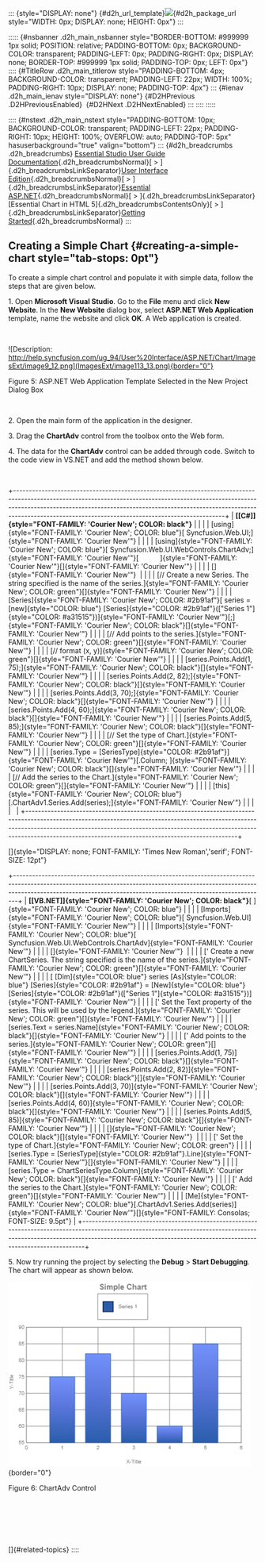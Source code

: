 ::: {style="DISPLAY: none"}
[](ms-xhelp:///?Id=d2h_url_template){#d2h_url_template}![](!package_url!){#d2h_package_url style="WIDTH: 0px; DISPLAY: none; HEIGHT: 0px"}
:::

::::: {#nsbanner .d2h_main_nsbanner style="BORDER-BOTTOM: #999999 1px solid; POSITION: relative; PADDING-BOTTOM: 0px; BACKGROUND-COLOR: transparent; PADDING-LEFT: 0px; PADDING-RIGHT: 0px; DISPLAY: none; BORDER-TOP: #999999 1px solid; PADDING-TOP: 0px; LEFT: 0px"}
:::: {#TitleRow .d2h_main_titlerow style="PADDING-BOTTOM: 4px; BACKGROUND-COLOR: transparent; PADDING-LEFT: 22px; WIDTH: 100%; PADDING-RIGHT: 10px; DISPLAY: none; PADDING-TOP: 4px"}
::: {#ienav .d2h_main_ienav style="DISPLAY: none"}
[](ms-xhelp:///?Id=8a8705b6-8030-4ef2-9e87-c31d1e60d6f1){#D2HPrevious .D2HPreviousEnabled}  [](ms-xhelp:///?Id=42942d57-60bf-42e4-b539-1d560772ebac){#D2HNext .D2HNextEnabled}
:::
::::
:::::

:::: {#nstext .d2h_main_nstext style="PADDING-BOTTOM: 10px; BACKGROUND-COLOR: transparent; PADDING-LEFT: 22px; PADDING-RIGHT: 10px; HEIGHT: 100%; OVERFLOW: auto; PADDING-TOP: 5px" hasuserbackground="true" valign="bottom"}
::: {#d2h_breadcrumbs .d2h_breadcrumbs}
[Essential Studio User Guide Documentation](ms-xhelp:///?Id=12457748-09e3-4d74-a240-8e049cedf030){.d2h_breadcrumbsNormal}[ \> ]{.d2h_breadcrumbsLinkSeparator}[User Interface Edition](ms-xhelp:///?Id=c29296b7-531c-413b-a0ec-488ca1f7f669){.d2h_breadcrumbsNormal}[ \> ]{.d2h_breadcrumbsLinkSeparator}[Essential ASP.NET](ms-xhelp:///?Id=25c35330-c127-4dad-9a92-ed79dc7261a6){.d2h_breadcrumbsNormal}[ \> ]{.d2h_breadcrumbsLinkSeparator}[Essential Chart in HTML 5]{.d2h_breadcrumbsContentsOnly}[ \> ]{.d2h_breadcrumbsLinkSeparator}[Getting Started](ms-xhelp:///?Id=399f9d37-7432-43a6-8f61-85adf171b990){.d2h_breadcrumbsNormal}
:::

## Creating a Simple Chart {#creating-a-simple-chart style="tab-stops: 0pt"}

To create a simple chart control and populate it with simple data, follow the steps that are given below.

1\. Open **Microsoft Visual Studio**. Go to the **File** menu and click **New Website**. In the **New Website** dialog box, select **ASP.NET Web Application** template, name the website and click **OK**. A Web application is created.

 

![Description: http://help.syncfusion.com/ug_94/User%20Interface/ASP.NET/Chart/ImagesExt/image9_12.png](ImagesExt/image113_13.png){border="0"}

Figure 5: ASP.NET Web Application Template Selected in the New Project Dialog Box

 

2\. Open the main form of the application in the designer.

3\. Drag the **ChartAdv** control from the toolbox onto the Web form.

4\. The data for the **ChartAdv** control can be added through code. Switch to the code view in VS.NET and add the method shown below.

 

+------------------------------------------------------------------------------------------------------------------------------------------------------------------------------------------------------------------------------------------------------------------------------------------------------------+
| **[\[C#\]]{style="FONT-FAMILY: 'Courier New'; COLOR: black"}**                                                                                                                                                                                                                                             |
|                                                                                                                                                                                                                                                                                                            |
| [using]{style="FONT-FAMILY: 'Courier New'; COLOR: blue"}[ Syncfusion.Web.UI;]{style="FONT-FAMILY: 'Courier New'"}                                                                                                                                                                                          |
|                                                                                                                                                                                                                                                                                                            |
| [using]{style="FONT-FAMILY: 'Courier New'; COLOR: blue"}[ Syncfusion.Web.UI.WebControls.ChartAdv;]{style="FONT-FAMILY: 'Courier New'"}[           ]{style="FONT-FAMILY: 'Courier New'"}[]{style="FONT-FAMILY: 'Courier New'"}                                                                              |
|                                                                                                                                                                                                                                                                                                            |
| []{style="FONT-FAMILY: 'Courier New'"}                                                                                                                                                                                                                                                                     |
|                                                                                                                                                                                                                                                                                                            |
| [// Create a new Series. The string specified is the name of the series.]{style="FONT-FAMILY: 'Courier New'; COLOR: green"}[]{style="FONT-FAMILY: 'Courier New'"}                                                                                                                                          |
|                                                                                                                                                                                                                                                                                                            |
| [Series]{style="FONT-FAMILY: 'Courier New'; COLOR: #2b91af"}[ series = [new]{style="COLOR: blue"} [Series]{style="COLOR: #2b91af"}([\"Series 1\"]{style="COLOR: #a31515"})]{style="FONT-FAMILY: 'Courier New'"}[;]{style="FONT-FAMILY: 'Courier New'; COLOR: black"}[]{style="FONT-FAMILY: 'Courier New'"} |
|                                                                                                                                                                                                                                                                                                            |
| [// Add points to the series.]{style="FONT-FAMILY: 'Courier New'; COLOR: green"}[]{style="FONT-FAMILY: 'Courier New'"}                                                                                                                                                                                     |
|                                                                                                                                                                                                                                                                                                            |
| [// format (x, y)]{style="FONT-FAMILY: 'Courier New'; COLOR: green"}[]{style="FONT-FAMILY: 'Courier New'"}                                                                                                                                                                                                 |
|                                                                                                                                                                                                                                                                                                            |
| [series.Points.Add(1, 75);]{style="FONT-FAMILY: 'Courier New'; COLOR: black"}[]{style="FONT-FAMILY: 'Courier New'"}                                                                                                                                                                                        |
|                                                                                                                                                                                                                                                                                                            |
| [series.Points.Add(2, 82);]{style="FONT-FAMILY: 'Courier New'; COLOR: black"}[]{style="FONT-FAMILY: 'Courier New'"}                                                                                                                                                                                        |
|                                                                                                                                                                                                                                                                                                            |
| [series.Points.Add(3, 70);]{style="FONT-FAMILY: 'Courier New'; COLOR: black"}[]{style="FONT-FAMILY: 'Courier New'"}                                                                                                                                                                                        |
|                                                                                                                                                                                                                                                                                                            |
| [series.Points.Add(4, 60);]{style="FONT-FAMILY: 'Courier New'; COLOR: black"}[]{style="FONT-FAMILY: 'Courier New'"}                                                                                                                                                                                        |
|                                                                                                                                                                                                                                                                                                            |
| [series.Points.Add(5, 85);]{style="FONT-FAMILY: 'Courier New'; COLOR: black"}[]{style="FONT-FAMILY: 'Courier New'"}                                                                                                                                                                                        |
|                                                                                                                                                                                                                                                                                                            |
| [// Set the type of Chart.]{style="FONT-FAMILY: 'Courier New'; COLOR: green"}[]{style="FONT-FAMILY: 'Courier New'"}                                                                                                                                                                                        |
|                                                                                                                                                                                                                                                                                                            |
| [series.Type = [SeriesType]{style="COLOR: #2b91af"}]{style="FONT-FAMILY: 'Courier New'"}[.Column; ]{style="FONT-FAMILY: 'Courier New'; COLOR: black"}[]{style="FONT-FAMILY: 'Courier New'"}                                                                                                                |
|                                                                                                                                                                                                                                                                                                            |
| [// Add the series to the Chart.]{style="FONT-FAMILY: 'Courier New'; COLOR: green"}[]{style="FONT-FAMILY: 'Courier New'"}                                                                                                                                                                                  |
|                                                                                                                                                                                                                                                                                                            |
| [this]{style="FONT-FAMILY: 'Courier New'; COLOR: blue"}[.ChartAdv1.Series.Add(series);]{style="FONT-FAMILY: 'Courier New'"}                                                                                                                                                                                |
|                                                                                                                                                                                                                                                                                                            |
|                                                                                                                                                                                                                                                                                                            |
+------------------------------------------------------------------------------------------------------------------------------------------------------------------------------------------------------------------------------------------------------------------------------------------------------------+

[]{style="DISPLAY: none; FONT-FAMILY: 'Times New Roman','serif'; FONT-SIZE: 12pt"} 

+-------------------------------------------------------------------------------------------------------------------------------------------------------------------------------------------------------------------------------------------+
| **[\[VB.NET\]]{style="FONT-FAMILY: 'Courier New'; COLOR: black"}**[ ]{style="FONT-FAMILY: 'Courier New'; COLOR: blue"}                                                                                                                    |
|                                                                                                                                                                                                                                           |
| [Imports]{style="FONT-FAMILY: 'Courier New'; COLOR: blue"}[ Syncfusion.Web.UI]{style="FONT-FAMILY: 'Courier New'"}                                                                                                                        |
|                                                                                                                                                                                                                                           |
| [Imports]{style="FONT-FAMILY: 'Courier New'; COLOR: blue"}[ Syncfusion.Web.UI.WebControls.ChartAdv]{style="FONT-FAMILY: 'Courier New'"}                                                                                                   |
|                                                                                                                                                                                                                                           |
| []{style="FONT-FAMILY: 'Courier New'"}                                                                                                                                                                                                    |
|                                                                                                                                                                                                                                           |
| [\' Create a new ChartSeries. The string specified is the name of the series.]{style="FONT-FAMILY: 'Courier New'; COLOR: green"}[]{style="FONT-FAMILY: 'Courier New'"}                                                                    |
|                                                                                                                                                                                                                                           |
| [ [Dim]{style="COLOR: blue"} series [As]{style="COLOR: blue"} [Series]{style="COLOR: #2b91af"} = [New]{style="COLOR: blue"} [Series]{style="COLOR: #2b91af"}([\"Series 1\"]{style="COLOR: #a31515"})]{style="FONT-FAMILY: 'Courier New'"} |
|                                                                                                                                                                                                                                           |
| [\' Set the Text property of the series. This will be used by the legend.]{style="FONT-FAMILY: 'Courier New'; COLOR: green"}[]{style="FONT-FAMILY: 'Courier New'"}                                                                        |
|                                                                                                                                                                                                                                           |
| [series.Text = series.Name]{style="FONT-FAMILY: 'Courier New'; COLOR: black"}[]{style="FONT-FAMILY: 'Courier New'"}                                                                                                                       |
|                                                                                                                                                                                                                                           |
| [\' Add points to the series.]{style="FONT-FAMILY: 'Courier New'; COLOR: green"}[]{style="FONT-FAMILY: 'Courier New'"}                                                                                                                    |
|                                                                                                                                                                                                                                           |
| [series.Points.Add(1, 75)]{style="FONT-FAMILY: 'Courier New'; COLOR: black"}[]{style="FONT-FAMILY: 'Courier New'"}                                                                                                                        |
|                                                                                                                                                                                                                                           |
| [series.Points.Add(2, 82)]{style="FONT-FAMILY: 'Courier New'; COLOR: black"}[]{style="FONT-FAMILY: 'Courier New'"}                                                                                                                        |
|                                                                                                                                                                                                                                           |
| [series.Points.Add(3, 70)]{style="FONT-FAMILY: 'Courier New'; COLOR: black"}[]{style="FONT-FAMILY: 'Courier New'"}                                                                                                                        |
|                                                                                                                                                                                                                                           |
| [series.Points.Add(4, 60)]{style="FONT-FAMILY: 'Courier New'; COLOR: black"}[]{style="FONT-FAMILY: 'Courier New'"}                                                                                                                        |
|                                                                                                                                                                                                                                           |
| [series.Points.Add(5, 85)]{style="FONT-FAMILY: 'Courier New'; COLOR: black"}[]{style="FONT-FAMILY: 'Courier New'"}                                                                                                                        |
|                                                                                                                                                                                                                                           |
| []{style="FONT-FAMILY: 'Courier New'; COLOR: black"}[]{style="FONT-FAMILY: 'Courier New'"}                                                                                                                                                |
|                                                                                                                                                                                                                                           |
| [\' Set the type of Chart.]{style="FONT-FAMILY: 'Courier New'; COLOR: green"}                                                                                                                                                             |
|                                                                                                                                                                                                                                           |
| [series.Type = [SeriesType]{style="COLOR: #2b91af"}.Line]{style="FONT-FAMILY: 'Courier New'"}[]{style="FONT-FAMILY: 'Courier New'"}                                                                                                       |
|                                                                                                                                                                                                                                           |
| [series.Type = ChartSeriesType.Column]{style="FONT-FAMILY: 'Courier New'; COLOR: black"}[]{style="FONT-FAMILY: 'Courier New'"}                                                                                                            |
|                                                                                                                                                                                                                                           |
| [\' Add the series to the Chart.]{style="FONT-FAMILY: 'Courier New'; COLOR: green"}[]{style="FONT-FAMILY: 'Courier New'"}                                                                                                                 |
|                                                                                                                                                                                                                                           |
| [Me]{style="FONT-FAMILY: 'Courier New'; COLOR: blue"}[.ChartAdv1.Series.Add(series)]{style="FONT-FAMILY: 'Courier New'"}[]{style="FONT-FAMILY: Consolas; FONT-SIZE: 9.5pt"}                                                               |
+-------------------------------------------------------------------------------------------------------------------------------------------------------------------------------------------------------------------------------------------+

5\. Now try running the project by selecting the **Debug** \> **Start Debugging**. The chart will appear as shown below.

![Description: C:\\Users\\vijayabharathik\\AppData\\Local\\Microsoft\\Windows\\Temporary Internet Files\\Content.Outlook\\MWZ6KFIP\\SimpleChart (2).png](ImagesExt/image113_14.png){border="0"}

Figure 6: ChartAdv Control

 

 

 

[]{#related-topics}
::::
